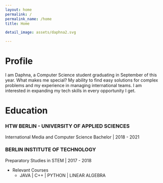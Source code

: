```yaml
---
layout: home
permalink: /
permalink_name: /home
title: Home

detail_image: assets/daphna2.svg

---
```


# Profile

I am Daphna, a Computer Science student graduating in September of this year. 
What makes me special? My ability to find easy solutions for complex problems and my experience in managing 
international teams. I am interested in expanding my tech skills in every opportunity I get.

# Education
### HTW BERLIN - UNIVERSITY OF APPLIED SCIENCES
International Media and Computer Science Bachelor | 2018 - 2021

### BERLIN INSTITUTE OF TECHNOLOGY
Preparatory Studies in STEM | 2017 - 2018
- Relevant Courses
  * JAVA | C++ | PYTHON | LINEAR ALGEBRA
  